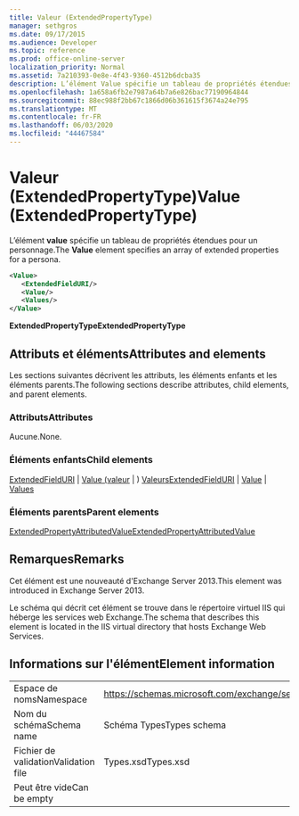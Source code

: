 ```yaml
---
title: Valeur (ExtendedPropertyType)
manager: sethgros
ms.date: 09/17/2015
ms.audience: Developer
ms.topic: reference
ms.prod: office-online-server
localization_priority: Normal
ms.assetid: 7a210393-0e8e-4f43-9360-4512b6dcba35
description: L’élément Value spécifie un tableau de propriétés étendues pour un personnage.
ms.openlocfilehash: 1a658a6fb2e7987a64b7a6e826bac77190964844
ms.sourcegitcommit: 88ec988f2bb67c1866d06b361615f3674a24e795
ms.translationtype: MT
ms.contentlocale: fr-FR
ms.lasthandoff: 06/03/2020
ms.locfileid: "44467584"
---
```

# <a name="value-extendedpropertytype"></a><span data-ttu-id="c2140-103">Valeur (ExtendedPropertyType)</span><span class="sxs-lookup"><span data-stu-id="c2140-103">Value (ExtendedPropertyType)</span></span>

<span data-ttu-id="c2140-104">L’élément **value** spécifie un tableau de propriétés étendues pour un personnage.</span><span class="sxs-lookup"><span data-stu-id="c2140-104">The **Value** element specifies an array of extended properties for a persona.</span></span> 
  
```XML
<Value>
   <ExtendedFieldURI/>
   <Value/>
   <Values/>
</Value>
```

<span data-ttu-id="c2140-105">**ExtendedPropertyType**</span><span class="sxs-lookup"><span data-stu-id="c2140-105">**ExtendedPropertyType**</span></span>

## <a name="attributes-and-elements"></a><span data-ttu-id="c2140-106">Attributs et éléments</span><span class="sxs-lookup"><span data-stu-id="c2140-106">Attributes and elements</span></span>

<span data-ttu-id="c2140-107">Les sections suivantes décrivent les attributs, les éléments enfants et les éléments parents.</span><span class="sxs-lookup"><span data-stu-id="c2140-107">The following sections describe attributes, child elements, and parent elements.</span></span>
  
### <a name="attributes"></a><span data-ttu-id="c2140-108">Attributs</span><span class="sxs-lookup"><span data-stu-id="c2140-108">Attributes</span></span>

<span data-ttu-id="c2140-109">Aucune.</span><span class="sxs-lookup"><span data-stu-id="c2140-109">None.</span></span>
  
### <a name="child-elements"></a><span data-ttu-id="c2140-110">Éléments enfants</span><span class="sxs-lookup"><span data-stu-id="c2140-110">Child elements</span></span>

<span data-ttu-id="c2140-111">[ExtendedFieldURI](extendedfielduri.md)  |  [Value (valeur](value.md)  |  ) [Valeurs](values.md)</span><span class="sxs-lookup"><span data-stu-id="c2140-111">[ExtendedFieldURI](extendedfielduri.md) | [Value](value.md) | [Values](values.md)</span></span>
  
### <a name="parent-elements"></a><span data-ttu-id="c2140-112">Éléments parents</span><span class="sxs-lookup"><span data-stu-id="c2140-112">Parent elements</span></span>

[<span data-ttu-id="c2140-113">ExtendedPropertyAttributedValue</span><span class="sxs-lookup"><span data-stu-id="c2140-113">ExtendedPropertyAttributedValue</span></span>](extendedpropertyattributedvalue.md)
  
## <a name="remarks"></a><span data-ttu-id="c2140-114">Remarques</span><span class="sxs-lookup"><span data-stu-id="c2140-114">Remarks</span></span>

<span data-ttu-id="c2140-115">Cet élément est une nouveauté d'Exchange Server 2013.</span><span class="sxs-lookup"><span data-stu-id="c2140-115">This element was introduced in Exchange Server 2013.</span></span>
  
<span data-ttu-id="c2140-116">Le schéma qui décrit cet élément se trouve dans le répertoire virtuel IIS qui héberge les services web Exchange.</span><span class="sxs-lookup"><span data-stu-id="c2140-116">The schema that describes this element is located in the IIS virtual directory that hosts Exchange Web Services.</span></span>
  
## <a name="element-information"></a><span data-ttu-id="c2140-117">Informations sur l'élément</span><span class="sxs-lookup"><span data-stu-id="c2140-117">Element information</span></span>

|||
|:-----|:-----|
|<span data-ttu-id="c2140-118">Espace de noms</span><span class="sxs-lookup"><span data-stu-id="c2140-118">Namespace</span></span>  <br/> |https://schemas.microsoft.com/exchange/services/2006/types  <br/> |
|<span data-ttu-id="c2140-119">Nom du schéma</span><span class="sxs-lookup"><span data-stu-id="c2140-119">Schema name</span></span>  <br/> |<span data-ttu-id="c2140-120">Schéma Types</span><span class="sxs-lookup"><span data-stu-id="c2140-120">Types schema</span></span>  <br/> |
|<span data-ttu-id="c2140-121">Fichier de validation</span><span class="sxs-lookup"><span data-stu-id="c2140-121">Validation file</span></span>  <br/> |<span data-ttu-id="c2140-122">Types.xsd</span><span class="sxs-lookup"><span data-stu-id="c2140-122">Types.xsd</span></span>  <br/> |
|<span data-ttu-id="c2140-123">Peut être vide</span><span class="sxs-lookup"><span data-stu-id="c2140-123">Can be empty</span></span>  <br/> ||
   

